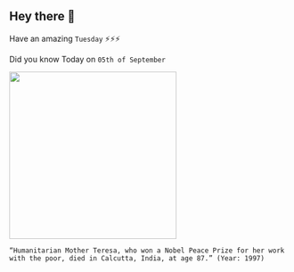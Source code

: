 ## Hey there 👋
Have an amazing `Tuesday` ⚡⚡⚡

Did you know Today on `05th of September`
 
 [<img src="https://upload.wikimedia.org/wikipedia/commons/thumb/a/aa/President_Ronald_Reagan_presents_Mother_Teresa_with_the_Medal_of_Freedom_at_a_White_House_Ceremony_in_the_Rose_Garden.jpg/1920px-President_Ronald_Reagan_presents_Mother_Teresa_with_the_Medal_of_Freedom_at_a_White_House_Ceremony_in_the_Rose_Garden.jpg" width="300" />](https://en.wikipedia.org/wiki/Mother_Teresa) 
 ```
“Humanitarian Mother Teresa, who won a Nobel Peace Prize for her work with the poor, died in Calcutta, India, at age 87.” (Year: 1997)
```
